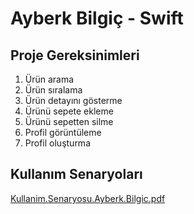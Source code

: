 # Ayberk Bilgiç - Swift
## Proje Gereksinimleri
1. Ürün arama
2. Ürün sıralama
3. Ürün detayını gösterme
4. Ürünü sepete ekleme
5. Ürünü sepetten silme
6. Profil görüntüleme
7. Profil oluşturma

## Kullanım Senaryoları
[Kullanim.Senaryosu.Ayberk.Bilgic.pdf](https://github.com/lewisVailed/TatlimiGetir/files/14971283/Kullanim.Senaryosu.Ayberk.Bilgic.pdf)
